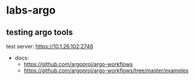 # labs-argo
testing argo tools
---

test server: https://10.1.26.102:2746

* docs: 
    * https://github.com/argoproj/argo-workflows
    * https://github.com/argoproj/argo-workflows/tree/master/examples